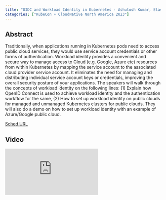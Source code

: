 ```yaml
---
title: "OIDC and Workload Identity in Kubernetes - Ashutosh Kumar, Elastic & Anish Ramasekar, Microsoft"
categories: ["KubeCon + CloudNative North America 2023"]
---
```


## Abstract

Traditionally, when applications running in Kubernetes pods need to access public cloud services, they would use service account credentials or other forms of authentication. Workload identity provides a convenient and secure way to manage access to Cloud (e.g. Google, Azure etc) resources from within Kubernetes by mapping the service account to the associated cloud provider service account. It eliminates the need for managing and distributing individual service account keys or credentials, improving the overall security posture of your applications. The speakers will walk through the concepts of workload identity on the following lines: (1) Explain how OpenID Connect is used to achieve workload identity and the authentication workflow for the same, (2) How to set up workload identity on public clouds for managed and unmanaged Kubernetes clusters for public clouds. They will also do a demo on how to set up workload identity with an example of Azure/Google public cloud.

[Sched URL](https://kccncna2023.sched.com/event/22d5cf560179c3ffad6000ff2be67b9f)

## Video

<iframe src="https://www.youtube.com/embed/r15iZ4WrpFQ" frameborder="0" allow="accelerometer; autoplay; encrypted-media; gyroscope; picture-in-picture" allowfullscreen></iframe>
